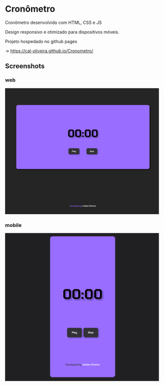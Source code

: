 
# Cronômetro 

Cronômetro desenvolvido com HTML, CSS e JS

Design responsivo e otimizado para dispositivos móveis. 

Projeto hospedado no github pages

-> https://cal-oliveira.github.io/Cronometro/
## Screenshots

### web

![App Screenshot](https://github.com/cal-oliveira/Cronometro/blob/main/screenshots/img--1.png?raw=true)



### mobile

![App Screenshot](https://github.com/cal-oliveira/Cronometro/blob/main/screenshots/img--2.png?raw=true)
